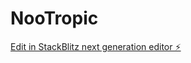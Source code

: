# NooTropic

[Edit in StackBlitz next generation editor ⚡️](https://stackblitz.com/~/github.com/drewsephski/NooTropic)